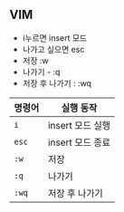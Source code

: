 ## VIM

* i누르면 insert 모드
* 나가고 싶으면 esc
* 저장 :w
* 나가기 - :q
* 저장 후 나가기 : :wq

| 명령어 | 실행 동작        |
| ------ | ---------------- |
| `i`    | insert 모드 실행 |
| `esc`  | insert 모드 종료 |
| `:w`   | 저장             |
| `:q`   | 나가기           |
| `:wq`  | 저장 후 나가기   |

